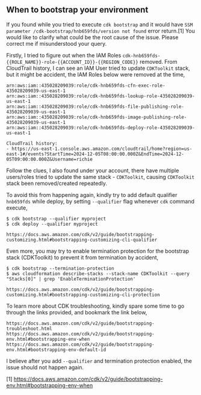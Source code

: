 
## When to bootstrap your environment

If you found while you tried to execute `cdk bootstrap` and it would have `SSM parameter /cdk-bootstrap/hnb659fds/version not found` error return.[1]
You would like to clarify what could be the root cause of the issue. Please correct me if misunderstood your query.

Firstly, I tried to figure out when the IAM Roles `cdk-hnb659fds-{{ROLE_NAME}}-role-{{ACCOUNT_ID}}-{{REGION_CODE}}` removed.
From CloudTrail history, I can see an IAM User tried to update `CDKToolkit` stack, but it might be accident, the IAM Roles below were removed at the time,

    arn:aws:iam::435028209039:role/cdk-hnb659fds-cfn-exec-role-435028209039-us-east-1
    arn:aws:iam::435028209039:role/cdk-hnb659fds-lookup-role-435028209039-us-east-1
    arn:aws:iam::435028209039:role/cdk-hnb659fds-file-publishing-role-435028209039-us-east-1
    arn:aws:iam::435028209039:role/cdk-hnb659fds-image-publishing-role-435028209039-us-east-1
    arn:aws:iam::435028209039:role/cdk-hnb659fds-deploy-role-435028209039-us-east-1

    CloudTrail history:
    - https://us-east-1.console.aws.amazon.com/cloudtrail/home?region=us-east-1#/events?StartTime=2024-12-05T08:00:00.000Z&EndTime=2024-12-05T09:00:00.000Z&Username=richie

Follow the clues, I also found under your account, there have multiple users/roles tried to update the same stack - `CDKToolkit`, causing `CDKToolkit` stack been removed/created repeatedly.

To avoid this from happening again, kindly try to add default qualifier `hnb659fds` while deploy, by setting `--qualifier` flag whenever `cdk` command execute,

    $ cdk bootstrap --qualifier myproject
    $ cdk deploy --qualifier myproject

    https://docs.aws.amazon.com/cdk/v2/guide/bootstrapping-customizing.html#bootstrapping-customizing-cli-qualifier

Even more, you may try to enable termination protection for the bootstrap stack (CDKToolkit) to prevent it from termination by accident,

    $ cdk bootstrap --termination-protection
    $ aws cloudformation describe-stacks --stack-name CDKToolkit --query "Stacks[0]" | grep 'EnableTerminationProtection'

    https://docs.aws.amazon.com/cdk/v2/guide/bootstrapping-customizing.html#bootstrapping-customizing-cli-protection

To learn more about CDK troubleshooting, kindly spare some time to go through the links provided, and bookmark the link below,

    https://docs.aws.amazon.com/cdk/v2/guide/bootstrapping-troubleshoot.html
    https://docs.aws.amazon.com/cdk/v2/guide/bootstrapping-env.html#bootstrapping-env-when
    https://docs.aws.amazon.com/cdk/v2/guide/bootstrapping-env.html#bootstrapping-env-default-id

I believe after you add `--qualifier` and termination protection enabled, the issue should not happen again.

[1] https://docs.aws.amazon.com/cdk/v2/guide/bootstrapping-env.html#bootstrapping-env-when
